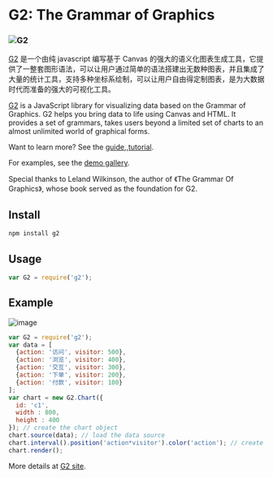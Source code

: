 # G2: The Grammar of Graphics

### ![G2](https://os.alipayobjects.com/rmsportal/vdzXowCvbvZCGGG.svg)

[G2](https://g2.alipay.com) 是一个由纯 javascript 编写基于 Canvas 的强大的语义化图表生成工具，它提供了一整套图形语法，可以让用户通过简单的语法搭建出无数种图表，并且集成了大量的统计工具，支持多种坐标系绘制，可以让用户自由得定制图表，是为大数据时代而准备的强大的可视化工具。

[G2](https://g2.alipay.com) is a JavaScript library for visualizing data based on the Grammar of Graphics. G2 helps you bring data to life using Canvas and HTML. It provides a set of grammars, takes users beyond a limited set of charts to an almost unlimited world of graphical forms.

Want to learn more? See the [guide](wiki/New-Chart),[](wiki/API),[tutorial](https://g2.alipay.com/tutorial/).

For examples, see the [demo gallery](https://g2.alipay.com/demo/).

Special thanks to Leland Wilkinson, the author of 《The Grammar Of Graphics》,  whose book served as the foundation for G2. 

## Install

```bash
npm install g2
```

## Usage

```js
var G2 = require('g2');
```

## Example

![image](https://t.alipayobjects.com/images/T1quFoXldXXXXXXXXX.png)

```js
var G2 = require('g2');
var data = [
  {action: '访问', visitor: 500},
  {action: '浏览', visitor: 400},
  {action: '交互', visitor: 300},
  {action: '下单', visitor: 200},
  {action: '付款', visitor: 100}
];
var chart = new G2.Chart({
  id: 'c1',
  width : 800,
  height : 400
}); // create the chart object
chart.source(data); // load the data source
chart.interval().position('action*visitor').color('action'); // create the detail chart
chart.render();
```

More details at [G2 site](https://g2.alipay.com).
